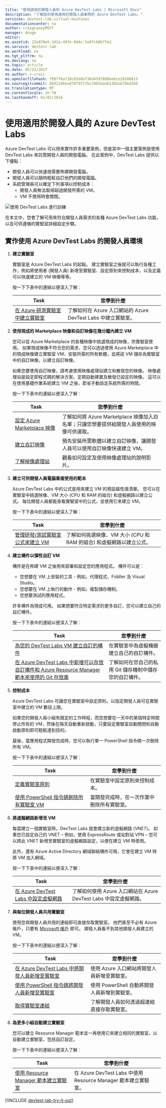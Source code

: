 ```yaml
---
title: "使用適用於開發人員的 Azure DevTest Labs | Microsoft Docs"
description: "了解如何使用適用於開發人員案例的 Azure DevTest Labs。"
services: devtest-lab,virtual-machines
documentationcenter: na
author: craigcaseyMSFT
manager: douge
editor: 
ms.assetid: 22e070e5-3d1a-49fe-9d4c-5e07cb0b7fe2
ms.service: devtest-lab
ms.workload: na
ms.tgt_pltfrm: na
ms.devlang: na
ms.topic: article
ms.date: 05/23/2017
ms.author: v-craic
ms.openlocfilehash: f99776a718c03e8af36d45d7006be8ce29208615
ms.sourcegitcommit: 85012dbead7879f1f6c2965daa61302eb78bd366
ms.translationtype: MT
ms.contentlocale: zh-TW
ms.lasthandoff: 01/02/2018
---
```

# <a name="use-azure-devtest-labs-for-developers"></a>使用適用於開發人員的 Azure DevTest Labs
Azure DevTest Labs 可以用來實作許多重要案例，但是其中一個主要案例是使用 DevTest Labs 來託管開發人員的開發電腦。 在此案例中，DevTest Labs 提供以下優點：

- 開發人員可以快速視需要佈建開發電腦。
- 開發人員可以隨時輕鬆自訂他們的開發電腦。
- 系統管理員可以確定下列事項以控制成本：
  - 開發人員無法取得超過開發所需的 VM。
  - VM 不使用時會關閉。 

![使用 DevTest Labs 進行訓練](./media/devtest-lab-developer-lab/devtest-lab-developer-lab.png)

在本文中，您會了解可用來符合開發人員需求的各種 Azure DevTest Labs 功能，以及可供遵循的實驗室詳細設定步驟。

## <a name="implementing-developer-environments-with-azure-devtest-labs"></a>實作使用 Azure DevTest Labs 的開發人員環境
1. **建立實驗室** 
   
    實驗室是 Azure DevTest Labs 的起點。 建立實驗室之後就可以執行各種工作，例如將使用者 (開發人員) 新增至實驗室、設定原則來控制成本，以及定義可以快速建立的 VM 映像等等。  
   
    按一下下表中的連結以便深入了解︰
   
   | Task | 您學到什麼 |
   | --- | --- |
   | [在 Azure 研測實驗室中建立實驗室](devtest-lab-create-lab.md) |了解如何在 Azure 入口網站的 Azure DevTest Labs 中建立實驗室。 |
2. **使用現成的 Marketplace 映像和自訂映像在幾分鐘內建立 VM** 
   
    您可以從 Azure Marketplace 的各種映像中挑選現成的映像，供實驗室使用。 如果現成映像不符合您的需求，您可以透過使用 Azure Marketplace 中的現成映像建立實驗室 VM、安裝所需的所有軟體，並將該 VM 儲存為實驗室中的自訂映像，以建立自訂映像。

    如果您要使用自訂映像，請考慮使用映像處理站建立和散發您的映像。 映像處理站是設定即程式碼的解決方案，定期自動建置及散發已設定的映像。 這可以在使用基礎作業系統建立 VM 之後，節省手動設定系統所需的時間。
  
    按一下下表中的連結以便深入了解︰
   
   | Task | 您學到什麼 |
   | --- | --- |
   | [設定 Azure Marketplace 映像](devtest-lab-configure-marketplace-images.md) |了解如何將 Azure Marketplace 映像加入白名單；只讓您想要提供給開發人員使用的映像可供選取。|
   | [建立自訂映像](devtest-lab-create-template.md) |預先安裝所需軟體以建立自訂映像，讓開發人員可以使用自訂映像快速建立 VM。|
   | [了解映像處理站](https://blogs.msdn.microsoft.com/devtestlab/2017/04/17/video-custom-image-factory-with-azure-devtest-labs/) |觀看如何設定及使用映像處理站的說明影片。|

3. **建立可供開發人員電腦重複使用的範本** 
   
    Azure DevTest Labs 中的公式是用來建立 VM 的預設屬性值清單。 您可以在實驗室中挑選映像、VM 大小 (CPU 和 RAM 的組合) 和虛擬網路以建立公式。 每位開發人員都能查看實驗室中的公式，並使用它來建立 VM。 
   
    按一下下表中的連結以便深入了解︰
   
   | Task | 您學到什麼 |
   | --- | --- |
   | [管理研發/測試實驗室公式來建立 VM](devtest-lab-manage-formulas.md) |了解如何挑選映像、VM 大小 (CPU 和 RAM 的組合) 和虛擬網路以建立公式。|

4. **建立構件以彈性自訂 VM**

   構件是在佈建 VM 之後用來部署和設定您的應用程式。 構件可以是：

   - 您想要在 VM 上安裝的工具 - 例如，代理程式、Fiddler 及 Visual Studio。
   - 您想要在 VM 上執行的動作 - 例如，複製儲存機制。
   - 您想要測試的應用程式。

   許多構件為現成可用。 如果想要符合特定需求的更多自訂，您可以建立自己的自訂構件。

   按一下下表中的連結以便深入了解︰
   
   | Task | 您學到什麼 |
   | --- | --- |
   | [為您的 DevTest Labs VM 建立自訂的構件](devtest-lab-artifact-author.md) |在實驗室中為虛擬機器建立自己的自訂構件。|
   | [在 Azure DevTest Labs 中新增可以存放自訂構件和 Azure Resource Manager 範本來使用的 Git 存放庫](devtest-lab-add-artifact-repo.md) |了解如何在您自己的私用 Git 儲存機制中儲存您的自訂構件。|

5. **控制成本**
   
    Azure DevTest Labs 可讓您在實驗室中設定原則，以指定開發人員可在實驗室中建立的 VM 數目上限。 
   
    如果您的開發人員小組有既定的工作時程，而您想要在一天中的某個特定時間停止所有的 VM，然後在隔天自動重新啟動，只要設定實驗室自動關閉和自動啟動原則即可輕鬆達到目的。 
   
    最後，當應用程式開發完成時，您可以執行單一 PowerShell 指令碼一次刪除所有 VM。 
   
    按一下下表中的連結以便深入了解︰
   
   | Task | 您學到什麼 |
   | --- | --- |
   | [定義實驗室原則](devtest-lab-set-lab-policy.md) |在實驗室中設定原則來控制成本。 |
   | [使用 PowerShell 指令碼刪除所有實驗室 VM](devtest-lab-faq.md#how-do-i-automate-the-process-of-deleting-all-the-vms-in-my-lab) |當開發完成時，在一次作業中刪除所有實驗室。|

1. **將虛擬網路新增至 VM** 
   
    每當建立一個實驗室時，DevTest Labs 就會建立新的虛擬網路 (VNET)。 如果您已設定自己的 VNET – 例如，使用 ExpressRoute 或站對站 VPN – 您可以將此 VNET 新增至實驗室的虛擬網路設定，以便在建立 VM 時使用。

    此外，還有 Azure Active Directory 網域聯結構件可用，它會在建立 VM 時將 VM 加入網域。 
   
    按一下下表中的連結以便深入了解︰
   
   | Task | 您學到什麼 |
   | --- | --- |
   | [在 Azure DevTest Labs 中設定虛擬網路](devtest-lab-configure-vnet.md) |了解如何使用 Azure 入口網站在 Azure DevTest Labs 中設定虛擬網路。|

6. **與每位開發人員共用實驗室**
   
    使用您與開發人員共用的連結即可直接存取實驗室。 他們甚至不必有 Azure 帳戶，只要有 [Microsoft 帳戶](devtest-lab-faq.md#what-is-a-microsoft-account) 即可。 開發人員看不到其他開發人員建立的 VM。  
   
    按一下下表中的連結以便深入了解︰
   
   | Task | 您學到什麼 |
   | --- | --- |
   | [在 Azure DevTest Labs 中將開發人員新增至實驗室](devtest-lab-add-devtest-user.md) |使用 Azure 入口網站將開發人員新增至實驗室。|
   | [使用 PowerShell 指令碼將開發人員新增至實驗室](devtest-lab-add-devtest-user.md#add-an-external-user-to-a-lab-using-powershell) |使用 PowerShell 自動將開發人員新增到實驗室。 |
   | [取得實驗室連結](devtest-lab-faq.md#how-do-i-share-a-direct-link-to-my-lab) |了解開發人員如何透過超連結直接存取實驗室。|

7. **為更多小組自動建立實驗室** 
   
    您可以建立 Resource Manager 範本並一再使用它來建立相同的實驗室，以自動建立實驗室，包括自訂設定。 
   
    按一下下表中的連結以便深入了解︰
   
   | Task | 您學到什麼 |
   | --- | --- |
   | [使用 Resource Manager 範本建立實驗室](devtest-lab-faq.md#how-do-i-create-a-lab-from-a-resource-manager-template) |在 Azure DevTest Labs 中使用 Resource Manager 範本建立實驗室。 |

[!INCLUDE [devtest-lab-try-it-out](../../includes/devtest-lab-try-it-out.md)]

